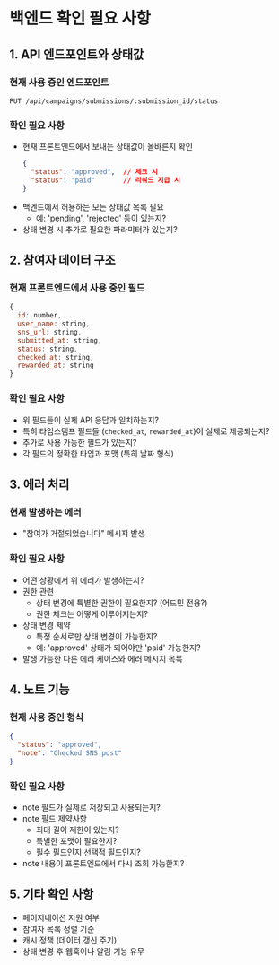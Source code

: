 # 백엔드 확인 필요 사항

## 1. API 엔드포인트와 상태값

### 현재 사용 중인 엔드포인트
```
PUT /api/campaigns/submissions/:submission_id/status
```

### 확인 필요 사항
- 현재 프론트엔드에서 보내는 상태값이 올바른지 확인
  ```json
  {
    "status": "approved",  // 체크 시
    "status": "paid"       // 리워드 지급 시
  }
  ```
- 백엔드에서 허용하는 모든 상태값 목록 필요
  - 예: 'pending', 'rejected' 등이 있는지?
- 상태 변경 시 추가로 필요한 파라미터가 있는지?

## 2. 참여자 데이터 구조

### 현재 프론트엔드에서 사용 중인 필드
```javascript
{
  id: number,
  user_name: string,
  sns_url: string,
  submitted_at: string,
  status: string,
  checked_at: string,
  rewarded_at: string
}
```

### 확인 필요 사항
- 위 필드들이 실제 API 응답과 일치하는지?
- 특히 타임스탬프 필드들 (`checked_at`, `rewarded_at`)이 실제로 제공되는지?
- 추가로 사용 가능한 필드가 있는지?
- 각 필드의 정확한 타입과 포맷 (특히 날짜 형식)

## 3. 에러 처리

### 현재 발생하는 에러
- "참여가 거절되었습니다" 메시지 발생

### 확인 필요 사항
- 어떤 상황에서 위 에러가 발생하는지?
- 권한 관련
  - 상태 변경에 특별한 권한이 필요한지? (어드민 전용?)
  - 권한 체크는 어떻게 이루어지는지?
- 상태 변경 제약
  - 특정 순서로만 상태 변경이 가능한지?
  - 예: 'approved' 상태가 되어야만 'paid' 가능한지?
- 발생 가능한 다른 에러 케이스와 에러 메시지 목록

## 4. 노트 기능

### 현재 사용 중인 형식
```json
{
  "status": "approved",
  "note": "Checked SNS post"
}
```

### 확인 필요 사항
- note 필드가 실제로 저장되고 사용되는지?
- note 필드 제약사항
  - 최대 길이 제한이 있는지?
  - 특별한 포맷이 필요한지?
  - 필수 필드인지 선택적 필드인지?
- note 내용이 프론트엔드에서 다시 조회 가능한지?

## 5. 기타 확인 사항
- 페이지네이션 지원 여부
- 참여자 목록 정렬 기준
- 캐시 정책 (데이터 갱신 주기)
- 상태 변경 후 웹훅이나 알림 기능 유무 
